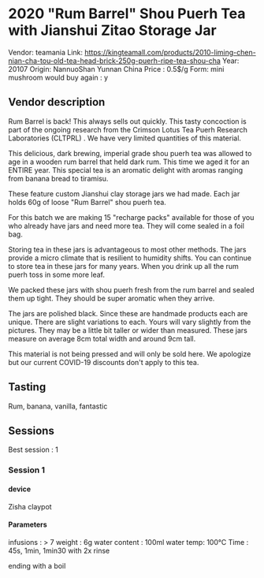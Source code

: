 # 2020 "Rum Barrel" Shou Puerh Tea with Jianshui Zitao Storage Jar

Vendor: teamania
Link: https://kingteamall.com/products/2010-liming-chen-nian-cha-tou-old-tea-head-brick-250g-puerh-ripe-tea-shou-cha
Year: 20107
Origin: NannuoShan Yunnan China
Price : 0.5$/g
Form: mini mushroom
would buy again : y

## Vendor description 

Rum Barrel is back! This always sells out quickly. This tasty concoction is part of the ongoing research from the Crimson Lotus Tea Puerh Research Laboratories (CLTPRL) . We have very limited quantities of this material. 

This delicious, dark brewing, imperial grade shou puerh tea was allowed to age in a wooden rum barrel that held dark rum. This time we aged it for an ENTIRE year. This special tea is an aromatic delight with aromas ranging from banana bread to tiramisu. 

These feature custom Jianshui clay storage jars we had made. Each jar holds 60g of loose "Rum Barrel" shou puerh tea. 

For this batch we are making 15 "recharge packs" available for those of you who already have jars and need more tea. They will come sealed in a foil bag.

Storing tea in these jars is advantageous to most other methods. The jars provide a micro climate that is resilient to humidity shifts. You can continue to store tea in these jars for many years. When you drink up all the rum puerh toss in some more leaf.

We packed these jars with shou puerh fresh from the rum barrel and sealed them up tight. They should be super aromatic when they arrive.

The jars are polished black. Since these are handmade products each are unique. There are slight variations to each. Yours will vary slightly from the pictures. They may be a little bit taller or wider than measured. These jars measure on average 8cm total width and around 9cm tall.

This material is not being pressed and will only be sold here. We apologize but our current COVID-19 discounts don't apply to this tea.

## Tasting

Rum, banana, vanilla, fantastic

## Sessions

Best session : 1

### Session 1

#### device 

Zisha claypot

#### Parameters

infusions : > 7
weight : 6g
water content : 100ml
water temp: 100°C
Time : 45s, 1min, 1min30 
with 2x rinse

ending with a boil
